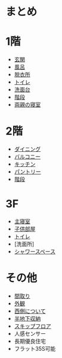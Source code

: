 # まとめ

# 1階
  * [玄関](1階/玄関.md)
  * [風呂](1階/風呂.md)
  * [脱衣所](1階/脱衣所.md)
  * [トイレ](1階/トイレ.md)
  * [洗面台](1階/洗面台.md)
  * [階段](1階/階段.md)
  * [両親の寝室](1階/両親の寝室.md)

# 2階

  * [ダイニング](2階/ダイニング.md)
  * [バルコニー](2階/バルコニー.md)
  * [キッチン](2階/キッチン.md)
  * [パントリー](2階/パントリー.md)
  * [階段](2階/階段.md)


# 3F

  * [主寝室](3階/主寝室.md)
  * [子供部屋](3階/子供部屋.md)
  * [トイレ](3階/トイレ.md)
  * [洗面所]
  * [シャワースペース](3階/シャワースペース.md)

# その他
  * [間取り](その他/間取り.md)
  * [外観](その他/外観.md)
  * [西側について](その他/西側について.md)
  * [半地下収納](その他/半地下収納.md)
  * [スキップフロア](その他/スキップフロア.md)
  * 人感センサー
  * 長期優良住宅
  * フラット35S可能


